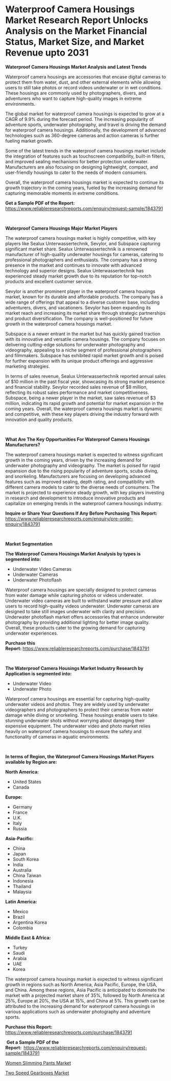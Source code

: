 <p><h1>Waterproof Camera Housings Market Research Report Unlocks Analysis on the Market Financial Status, Market Size, and Market Revenue upto 2031</h1></p><p><strong>Waterproof Camera Housings Market Analysis and Latest Trends</strong></p>
<p><p>Waterproof camera housings are accessories that encase digital cameras to protect them from water, dust, and other external elements while allowing users to still take photos or record videos underwater or in wet conditions. These housings are commonly used by photographers, divers, and adventurers who want to capture high-quality images in extreme environments.</p><p>The global market for waterproof camera housings is expected to grow at a CAGR of 9.9% during the forecast period. The increasing popularity of adventure sports, underwater photography, and travel is driving the demand for waterproof camera housings. Additionally, the development of advanced technologies such as 360-degree cameras and action cameras is further fueling market growth.</p><p>Some of the latest trends in the waterproof camera housings market include the integration of features such as touchscreen compatibility, built-in filters, and improved sealing mechanisms for better protection underwater. Manufacturers are also focusing on designing lightweight, compact, and user-friendly housings to cater to the needs of modern consumers.</p><p>Overall, the waterproof camera housings market is expected to continue its growth trajectory in the coming years, fueled by the increasing demand for capturing memorable moments in extreme conditions.</p></p>
<p><strong>Get a Sample PDF of the Report:&nbsp;</strong> <a href="https://www.reliableresearchreports.com/enquiry/request-sample/1843791">https://www.reliableresearchreports.com/enquiry/request-sample/1843791</a></p>
<p>&nbsp;</p>
<p><strong>Waterproof Camera Housings Major Market Players</strong></p>
<p><p>The waterproof camera housings market is highly competitive, with key players like Sealux Unterwassertechnik, Sevylor, and Subspace capturing significant market share. Sealux Unterwassertechnik is a renowned manufacturer of high-quality underwater housings for cameras, catering to professional photographers and enthusiasts. The company has a strong presence in the market and continues to innovate with advanced technology and superior designs. Sealux Unterwassertechnik has experienced steady market growth due to its reputation for top-notch products and excellent customer service.</p><p>Sevylor is another prominent player in the waterproof camera housings market, known for its durable and affordable products. The company has a wide range of offerings that appeal to a diverse customer base, including adventurers, divers, and vacationers. Sevylor has been expanding its market reach and increasing its market share through strategic partnerships and product diversification. The company is well-positioned for future growth in the waterproof camera housings market.</p><p>Subspace is a newer entrant in the market but has quickly gained traction with its innovative and versatile camera housings. The company focuses on delivering cutting-edge solutions for underwater photography and videography, appealing to a niche segment of professional photographers and filmmakers. Subspace has exhibited rapid market growth and is poised for further expansion with its unique product offerings and aggressive marketing strategies.</p><p>In terms of sales revenue, Sealux Unterwassertechnik reported annual sales of $10 million in the past fiscal year, showcasing its strong market presence and financial stability. Sevylor recorded sales revenue of $8 million, reflecting its robust sales performance and market competitiveness. Subspace, being a newer player in the market, saw sales revenue of $3 million, indicating its rapid growth and potential for market expansion in the coming years. Overall, the waterproof camera housings market is dynamic and competitive, with these key players driving the industry forward with innovation and quality products.</p></p>
<p>&nbsp;</p>
<p><strong>What Are The Key Opportunities For Waterproof Camera Housings Manufacturers?</strong></p>
<p><p>The waterproof camera housings market is expected to witness significant growth in the coming years, driven by the increasing demand for underwater photography and videography. The market is poised for rapid expansion due to the rising popularity of adventure sports, scuba diving, and snorkeling. Manufacturers are focusing on developing advanced features such as improved sealing, depth rating, and compatibility with different camera models to cater to the diverse needs of consumers. The market is projected to experience steady growth, with key players investing in research and development to introduce innovative products and capitalize on emerging trends in the waterproof camera housings industry.</p></p>
<p><strong>Inquire or Share Your Questions If Any Before Purchasing This Report:</strong> <a href="https://www.reliableresearchreports.com/enquiry/pre-order-enquiry/1843791">https://www.reliableresearchreports.com/enquiry/pre-order-enquiry/1843791</a></p>
<p>&nbsp;</p>
<p><strong>Market Segmentation</strong></p>
<p><strong>The Waterproof Camera Housings Market Analysis by types is segmented into:</strong></p>
<p><ul><li>Underwater Video Cameras</li><li>Underwater Cameras</li><li>Underwater Photoflash</li></ul></p>
<p><p>Waterproof camera housings are specially designed to protect cameras from water damage while capturing photos or videos underwater. Underwater video cameras are built to withstand water pressure and allow users to record high-quality videos underwater. Underwater cameras are designed to take still images underwater with clarity and precision. Underwater photoflash market offers accessories that enhance underwater photography by providing additional lighting for better image quality. Overall, these products cater to the growing demand for capturing underwater experiences.</p></p>
<p><strong>Purchase this Report:&nbsp;</strong><a href="https://www.reliableresearchreports.com/purchase/1843791">https://www.reliableresearchreports.com/purchase/1843791</a></p>
<p>&nbsp;</p>
<p><strong>The Waterproof Camera Housings Market Industry Research by Application is segmented into:</strong></p>
<p><ul><li>Underwater Video</li><li>Underwater Photo</li></ul></p>
<p><p>Waterproof camera housings are essential for capturing high-quality underwater videos and photos. They are widely used by underwater videographers and photographers to protect their cameras from water damage while diving or snorkeling. These housings enable users to take stunning underwater shots without worrying about damaging their expensive equipment. The underwater video and photo market relies heavily on waterproof camera housings to ensure the safety and functionality of cameras in aquatic environments.</p></p>
<p>&nbsp;</p>
<p><strong>In terms of Region, the Waterproof Camera Housings Market Players available by Region are:</strong></p>
<p>
    <p> <strong> North America: </strong>
        <ul>
            <li>United States</li>
            <li>Canada</li>
        </ul>
        </p> 
    <p> <strong> Europe: </strong>
        <ul>
            <li>Germany</li>
            <li>France</li>
            <li>U.K.</li>
            <li>Italy</li>
            <li>Russia</li>
        </ul>
        </p> 
    <p> <strong> Asia-Pacific: </strong>
        <ul>
            <li>China</li>
            <li>Japan</li>
            <li>South Korea</li>
            <li>India</li>
            <li>Australia</li>
            <li>China Taiwan</li>
            <li>Indonesia</li>
            <li>Thailand</li>
            <li>Malaysia</li>
        </ul>
        </p> 
    <p> <strong> Latin America: </strong>
        <ul>
            <li>Mexico</li>
            <li>Brazil</li>
            <li>Argentina Korea</li>
            <li>Colombia</li>
        </ul>
        </p> 
    <p> <strong> Middle East & Africa: </strong>
        <ul>
            <li>Turkey</li>
            <li>Saudi</li>
            <li>Arabia</li>
            <li>UAE</li>
            <li>Korea</li>
        </ul>
    </p>
    </p>
<p><p>The waterproof camera housings market is expected to witness significant growth in regions such as North America, Asia Pacific, Europe, the USA, and China. Among these regions, Asia Pacific is anticipated to dominate the market with a projected market share of 35%, followed by North America at 25%, Europe at 20%, the USA at 15%, and China at 5%. This growth can be attributed to the increasing demand for waterproof camera housings in various applications such as underwater photography and adventure sports.</p></p>
<p><strong>Purchase this Report: </strong><a href="https://www.reliableresearchreports.com/purchase/1843791">https://www.reliableresearchreports.com/purchase/1843791</a></p>
<p>&nbsp;<strong>Get a Sample PDF of the Report:&nbsp;&nbsp;</strong><a href="https://www.reliableresearchreports.com/enquiry/request-sample/1843791">https://www.reliableresearchreports.com/enquiry/request-sample/1843791</a></p>
<p><strong></strong></p>
<p><p><a href="https://github.com/edytherolanlouisejk1miz0wig/Market-Research-Report-List-1/blob/main/women-slimming-pants-market.md">Women Slimming Pants Market</a></p><p><a href="https://military-diascia-e68.notion.site/Two-Speed-Gearboxes-Market-with-the-goal-of-estimating-the-market-size-and-future-growth-potential-o-28948f30488f4f56962a4105c3574dc3">Two Speed Gearboxes Market</a></p></p>